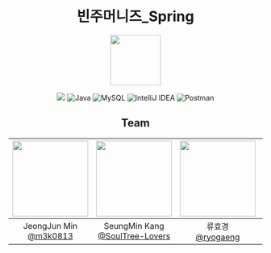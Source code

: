  <div align="center">
   
# 빈주머니즈_Spring
<img src="https://github.com/user-attachments/assets/98dd17ec-9019-48f0-b5cb-00a9d0af8e9c" width="100" height="100"/>


<img src="https://img.shields.io/badge/Spring-6DB33F?style=for-the-badge&logo=Spring&logoColor=white"> ![Java](https://img.shields.io/badge/java-%23ED8B00.svg?style=for-the-badge&logo=openjdk&logoColor=white) ![MySQL](https://img.shields.io/badge/mysql-4479A1.svg?style=for-the-badge&logo=mysql&logoColor=white) ![IntelliJ IDEA](https://img.shields.io/badge/IntelliJIDEA-000000.svg?style=for-the-badge&logo=intellij-idea&logoColor=white) ![Postman](https://img.shields.io/badge/Postman-FF6C37?style=for-the-badge&logo=postman&logoColor=white)

## Team
|<img src="https://avatars.githubusercontent.com/u/41982054?v=4" width="150" height="150"/>|<img src="https://avatars.githubusercontent.com/u/54972879?v=4" width="150" height="150"/>|<img src="https://avatars.githubusercontent.com/u/96693842?v=4" width="150" height="150"/>|<img src="https://avatars.githubusercontent.com/u/106878778?v=4" width="150" height="150"/>|<img src="https://avatars.githubusercontent.com/u/107318116?v=4" width="150" height="150"/>|<img src="https://avatars.githubusercontent.com/u/162525176?v=4" width="150" height="150"/>|
|:-:|:-:|:-:|:-:|:-:|:-:|
|JeongJun Min<br/>[@m3k0813](https://github.com/m3k0813)|SeungMin Kang<br/>[@SoulTree-Lovers](https://github.com/SoulTree-Lovers)|류효경<br/>[@ryogaeng](https://github.com/ryogaeng)|강재혁<br/>[@ggamD00](https://github.com/ggamD00)|[@JunRain2](https://github.com/JunRain2)|이창준<br/>[@wnd01jun](https://github.com/wnd01jun)|

